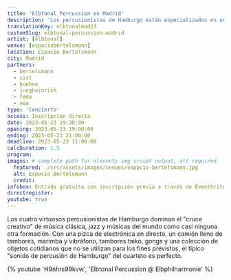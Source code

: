 ```yaml
---
title: 'Elbtonal Percussion en Madrid'
description: 'Los percusionistas de Hamburgo están especializados en una mezcla de música clásica, jazz y músicas del mundo. Ahora les damos la bienvenida a Madrid'
translationKey: elbtonalmad23
customSlug: elbtonal-percussion-madrid
artist: [elbtonal]
venue: [espaciobertelsmann]
location: Espacio Bertelsmann
city: Madrid
partners:
  - bertelsmann
  - sixt
  - kuehne
  - jungheinrich
  - feda
  - ewa
type: 'Concierto'
access: Inscripción directa
date: 2023-05-23 19:30:00
opening: 2023-05-23 19:00:00
ending: 2023-05-23 21:00:00
deadline: 2023-05-23 11:00:00
calcDuration: 1.5
program:
images: # complete path for eleventy img srcset output, alt required
  featured: ./src/assets/images/venues/espacio-bertelsmann.jpg
  alt: Espacio Bertelsmann
  credit:
infobox: Entrada gratuita con inscripción previa a través de Eventbrite.
directregister:
youtube: true
---
```


Los cuatro virtuosos percusionistas de Hamburgo dominan el "cruce creativo" de música clásica, jazz y músicas del mundo como casi ninguna otra formación. Con una pizca de electrónica en directo, un camión lleno de tambores, marimba y vibráfono, tambores taiko, gongs y una colección de objetos cotidianos que no se utilizan para los fines previstos, el típico "sonido de percusión de Hamburgo" del cuarteto es perfecto.

{% youtube 'H9nhrs99kvw', 'Elbtonal Percussion @ Elbphilharmonie' %}
